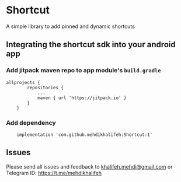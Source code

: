 # Shortcut
A simple library to add pinned and dynamic shortcuts

## Integrating the shortcut sdk into your android app
### Add jitpack maven repo to app module's `build.gradle`

```
allprojects {
		repositories {
			...
			maven { url 'https://jitpack.io' }
		}
	}
```

### Add dependency

```
	implementation 'com.github.mehdikhalifeh:Shortcut:1'
```

## Issues

Please send all issues and feedback to khalifeh.mehdi@gmail.com or Telegram ID: https://t.me/mehdikhalifeh
